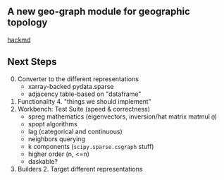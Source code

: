 A new geo-graph module for geographic topology
-----------------------------------------------

[hackmd](https://hackmd.io/kORlTnccR7GmbYfc6sw0Wg?edit)

Next Steps
----------

0. Converter to the different representations 
    - xarray-backed pydata.sparse
    - adjacency table-based on "dataframe"
3. Functionality
    4. "things we should implement"
5. Workbench: Test Suite (speed & correctness)
    - spreg mathematics (eigenvectors, inversion/hat matrix matmul `@`)
    - spopt algorithms
    - lag (categorical and continuous)
    - neighbors querying
    - k components (`scipy.sparse.csgraph` stuff)
    - higher order (n, <=n)
    - daskable?
4. Builders
    2. Target different representations
